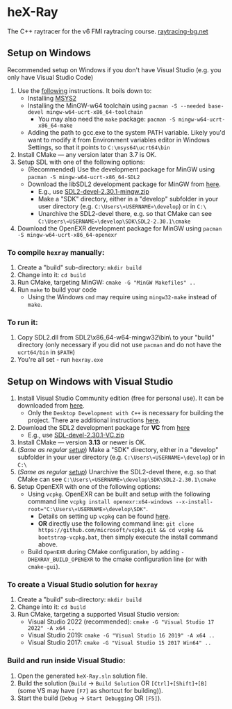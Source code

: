 # heX-Ray
The C++ raytracer for the v6 FMI raytracing course.
[raytracing-bg.net](http://raytracing-bg.net/)

## Setup on Windows

Recommended setup on Windows if you don't have Visual Studio (e.g. you only have Visual Studio Code)

1. Use the [following](https://code.visualstudio.com/docs/cpp/config-mingw) instructions. It boils down to:
    - Installing [MSYS2](https://github.com/msys2/msys2-installer/releases/download/2024-01-13/msys2-x86_64-20240113.exe)
    - Installing the MinGW-w64 toolchain using `pacman -S --needed base-devel mingw-w64-ucrt-x86_64-toolchain`
        * You may also need the `make` package: `pacman -S mingw-w64-ucrt-x86_64-make`
    - Adding the path to gcc.exe to the system PATH variable. Likely you'd want to modify it from Environment variables editor in Windows Settings, so that it points to `C:\msys64\ucrt64\bin`
2. Install CMake — any version later than 3.7 is OK.
3. Setup SDL with one of the following options:
    - \(Recommended\) Use the development package for MinGW using `pacman -S mingw-w64-ucrt-x86_64-SDL2`
    - Download the libSDL2 development package for MinGW from [here](https://github.com/libsdl-org/SDL/releases/).
        * E.g., use [SDL2-devel-2.30.1-mingw.zip](https://github.com/libsdl-org/SDL/releases/download/release-2.30.1/SDL2-devel-2.30.1-mingw.zip)
        * Make a "SDK" directory, either in a "develop" subfolder in your user directory (e.g. `C:\Users\«USERNAME»\develop`) or in `C:\`
        * Unarchive the SDL2-devel there, e.g. so that CMake can see `C:\Users\«USERNAME»\develop\SDK\SDL2-2.30.1\cmake`
4. Download the OpenEXR development package for MinGW using `pacman -S mingw-w64-ucrt-x86_64-openexr`

### To compile `hexray` manually:

1. Create a "build" sub-directory: `mkdir build`
2. Change into it: `cd build`
3. Run CMake, targeting MinGW: `cmake -G "MinGW Makefiles" ..`
4. Run `make` to build your code
    - Using the Windows `cmd` may require using `mingw32-make` instead of `make`.

### To run it:

1. Copy SDL2.dll from SDL2\x86_64-w64-mingw32\bin\ to your "build" directory (only necessary if you did not use `pacman` and do not have the `ucrt64/bin` in `$PATH`)
2. You're all set - run `hexray.exe`

## Setup on Windows **with Visual Studio**

1. Install Visual Studio Community edition (free for personal use). It can be downloaded from [here](https://visualstudio.microsoft.com/vs/community/).
    - Only the `Desktop Development with C++` is necessary for building the project. There are additional instructions [here](https://learn.microsoft.com/en-us/cpp/build/vscpp-step-0-installation?view=msvc-170#visual-studio-2022-installation).
2. Download the SDL2 development package for **VC** from [here](https://github.com/libsdl-org/SDL/releases/)
    - E.g., use [SDL-devel-2.30.1-VC.zip](https://github.com/libsdl-org/SDL/releases/download/release-2.30.1/SDL2-devel-2.30.1-VC.zip)
3. Install CMake — version **3.13** or newer is OK.
4. \(_Same as regular [setup](#setup-on-windows)_\) Make a "SDK" directory, either in a "develop" subfolder in your user directory (e.g. `C:\Users\«USERNAME»\develop`) or in `C:\`
5. \(_Same as regular [setup](#setup-on-windows)_\) Unarchive the SDL2-devel there, e.g. so that CMake can see `C:\Users\«USERNAME»\develop\SDK\SDL2-2.30.1\cmake`
6. Setup OpenEXR with one of the following options:
    - Using `vcpkg`. OpenEXR can be built and setup with the following command line `vcpkg install openexr:x64-windows --x-install-root="C:\Users\«USERNAME»\develop\SDK"`.
        * Details on setting up `vcpkg` can be found [here](https://learn.microsoft.com/en-us/vcpkg/get_started/get-started?pivots=shell-cmd#1---set-up-vcpkg).
        * **OR** directly use the following command line: `git clone https://github.com/microsoft/vcpkg.git && cd vcpkg && bootstrap-vcpkg.bat`, then simply execute the install command above.
    - Build `OpenEXR` during CMake configuration, by adding `-DHEXRAY_BUILD_OPENEXR` to the cmake configuration line (or with `cmake-gui`).

### To create a Visual Studio solution for `hexray`

1. Create a "build" sub-directory: `mkdir build`
2. Change into it: `cd build`
3. Run CMake, targeting a supported Visual Studio version:
    - Visual Studio 2022 \(recommended\): `cmake -G "Visual Studio 17 2022" -A x64 ..`
    - Visual Studio 2019: `cmake -G "Visual Studio 16 2019" -A x64 ..`
    - Visual Studio 2017: `cmake -G "Visual Studio 15 2017 Win64" ..`

### Build and run inside Visual Studio:

1. Open the generated `heX-Ray.sln` solution file.
2. Build the solution \(`Build` -> `Build Solution` OR `[Ctrl]+[Shift]+[B]` \(some VS may have `[F7]` as shortcut for building\)\).
3. Start the build \(`Debug` -> `Start Debugging` OR `[F5]`\).
